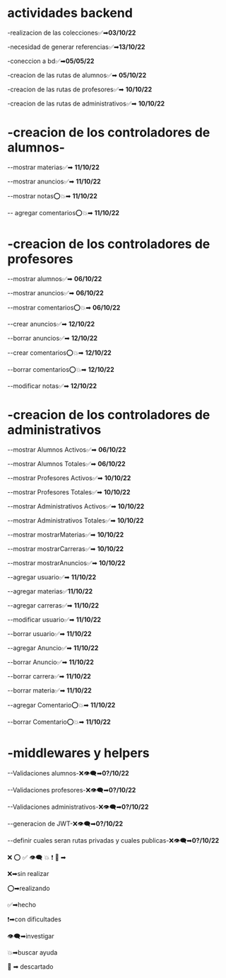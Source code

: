 # **actividades backend**

-realizacion de las colecciones✅➡**03/10/22**

-necesidad de generar referencias✅➡**13/10/22**

-coneccion a bd✅➡**05/05/22**

-creacion de las rutas de alumnos✅➡ **05/10/22**

-creacion de las rutas de profesores✅➡ **10/10/22**

-creacion de las rutas de administrativos✅➡ **10/10/22**


# **-creacion de los controladores de alumnos-**


--mostrar materias✅➡ **11/10/22** 

--mostrar anuncios✅➡ **11/10/22** 

--mostrar notas⭕💥➡ **11/10/22** 

-- agregar comentarios⭕💥➡ **11/10/22** 


# **-creacion de los controladores de profesores**

--mostrar alumnos✅➡ **06/10/22**  

--mostrar anuncios✅➡ **06/10/22**  

--mostrar comentarios⭕💥➡ **06/10/22**  

--crear anuncios✅➡ **12/10/22**  

--borrar anuncios✅➡ **12/10/22**  

--crear comentarios⭕💥➡ **12/10/22**  

--borrar comentarios⭕💥➡ **12/10/22**  

--modificar notas✅➡ **12/10/22**  



# **-creacion de los controladores de administrativos**

--mostrar Alumnos Activos✅➡ **06/10/22**

--mostrar Alumnos Totales✅➡ **06/10/22**

--mostrar Profesores Activos✅➡ **10/10/22**

--mostrar Profesores Totales✅➡ **10/10/22**

--mostrar Administrativos Activos✅➡ **10/10/22**

--mostrar Administrativos Totales✅➡ **10/10/22**

--mostrar mostrarMaterias✅➡ **10/10/22**

--mostrar mostrarCarreras✅➡ **10/10/22**

--mostrar mostrarAnuncios✅➡ **10/10/22**

--agregar usuario✅➡ **11/10/22**

--agregar materias✅**11/10/22**

--agregar carreras✅➡ **11/10/22**

--modificar usuario✅➡ **11/10/22**

--borrar usuario✅➡ **11/10/22**

--agregar Anuncio✅➡ **11/10/22**

--borrar Anuncio✅➡ **11/10/22**

--borrar carrera✅➡ **11/10/22**

--borrar materia✅➡ **11/10/22**

--agregar Comentario⭕💥➡ **11/10/22**

--borrar Comentario⭕💥➡ **11/10/22**

# **-middlewares y helpers**

--Validaciones alumnos-❌👁‍🗨➡**0?/10/22** 

--Validaciones profesores-❌👁‍🗨➡**0?/10/22**

--Validaciones administrativos-❌👁‍🗨➡**0?/10/22**

--generacion de JWT-❌👁‍🗨➡**0?/10/22**

--definir cuales seran rutas privadas y cuales publicas-❌👁‍🗨➡**0?/10/22**


❌ ⭕ ✅ 👁‍🗨 💥 ❗ 🚫 ➡




❌➡sin realizar

⭕➡realizando

✅➡hecho

❗➡con dificultades

👁‍🗨➡investigar

💥➡buscar ayuda

🚫 ➡ descartado

